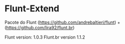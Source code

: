 # Flunt-Extend

Pacote do Flunt (https://github.com/andrebaltieri/flunt) + (https://github.com/lira92/flunt.br)

Flunt version: 1.0.3
Flunt.br version 1.1.2
